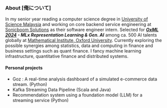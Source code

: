 ### About [俺について]
In my senior year reading a computer science degree in [University of Science Malaysia](https://www.usm.my/) and working on core backend service engineering at [Sonicboom Solutions](https://sonicboom.my/) as their software engineer intern. Selected for ***[OxML 2024](https://www.oxfordml.school/) - MLx Representation Learning & Gen. AI*** among ca. 500 AI talents globally at [Mathematical Institute, Oxford University](https://www.maths.ox.ac.uk/). Currently exploring the possible synergies among statistics, data and computing in finance and business settings such as quant finance. I fancy machine learning infrastructure, quantitative finance and distributed systems.

#### Personal projects
* Goz : A real-time analysis dashboard of a simulated e-commerce data stream. (Python)
* Kafka Streaming Data Pipeline (Scala and Java)    
* Recommendation system using a foundation model (LLM) for a streaming service (Python)
